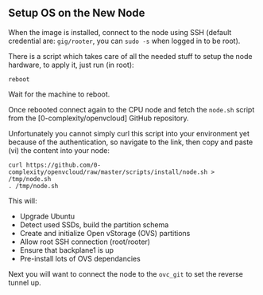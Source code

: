## Setup OS on the New Node

When the image is installed, connect to the node using SSH (default credential are: `gig/rooter`, you can `sudo -s` when logged in to be root).

There is a script which takes care of all the needed stuff to setup the node hardware, to apply it, just run (in root):

```
reboot
```

Wait for the machine to reboot.

Once rebooted connect again to the CPU node and fetch the `node.sh` script from the [0-complexity/openvcloud] GitHub repository.

Unfortunately you cannot simply curl this script into your environment yet because of the authentication, so navigate to the link, then copy and paste (vi) the content into your node:
```
curl https://github.com/0-complexity/openvcloud/raw/master/scripts/install/node.sh > /tmp/node.sh
. /tmp/node.sh
```

This will:
- Upgrade Ubuntu
- Detect used SSDs, build the partition schema
- Create and initialize Open vStorage (OVS) partitions
- Allow root SSH connection (root/rooter)
- Ensure that backplane1 is up
- Pre-install lots of OVS dependancies

Next you will want to connect the node to the `ovc_git` to set the reverse tunnel up.
